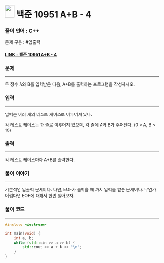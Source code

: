 
# <img src="https://d2gd6pc034wcta.cloudfront.net/tier/1.svg" width="30" height="40"> 백준 10951 A+B - 4


### 풀이 언어 : C++

문제 구분 : #입출력
#### [LINK - 백준 10951 A+B - 4](https://www.acmicpc.net/problem/10951)

### 문제
<hr>

두 정수 A와 B를 입력받은 다음, A+B를 출력하는 프로그램을 작성하시오.

### 입력
<hr>

입력은 여러 개의 테스트 케이스로 이루어져 있다.

각 테스트 케이스는 한 줄로 이루어져 있으며, 각 줄에 A와 B가 주어진다. (0 < A, B < 10)
### 출력
<hr>

각 테스트 케이스마다 A+B를 출력한다.
### 풀이 이야기
<hr>

기본적인 입출력 문제이다. 다만, EOF가 들어올 때 까지 입력을 받는 문제이다. 무언가 어렵다면 EOF에 대해서 한번 알아보자.

### 풀이 코드
<hr>

``` c++
#include <iostream>
 
int main(void) {
	int a, b;
	while (std::cin >> a >> b) {
		std::cout << a + b << "\n";
	}
}
```
